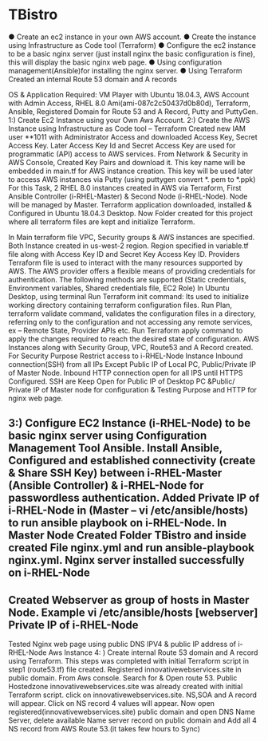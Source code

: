 # TBistro

● Create an ec2 instance in your own AWS account.
● Create the instance using Infrastructure as Code tool (Terraform)
● Configure the ec2 instance to be a basic nginx server (just install nginx the basic
configuration is fine), this will display the basic nginx web page.
● Using configuration management(Ansible)for installing the nginx server. 
● Using Terraform Created an internal Route 53 domain and A records


OS & Application Required: VM Player with Ubuntu 18.04.3, AWS Account with Admin Access, RHEL 8.0 Ami(ami-087c2c50437d0b80d), Terraform, Ansible, Registered Domain for Route 53 and A Record, Putty and PuttyGen.
1:) Create Ec2 Instance using your Own Aws Account.
2:) Create the AWS Instance using Infrastructure as Code tool – Terraform
Created new IAM user **1011 with Administrator Access and downloaded Access Key, Secret Access Key. Later Access Key Id and Secret Access Key are used for programmatic (API) access to AWS services.
From Network & Security in AWS Console, Created Key Pairs and download it. This key name will be embedded in main.tf for AWS instance creation.  This key will be used later to access AWS instances via Putty (using puttygen convert *. pem to *.ppk)
For this Task, 2 RHEL 8.0 instances created in AWS via Terraform, First Ansible Controller (i-RHEL-Master) & Second Node (i-RHEL-Node). Node will be managed by Master. Terraform application downloaded, installed & Configured in Ubuntu 18.04.3 Desktop. Now Folder created for this project where all terraform files are kept and initialize Terraform.

In Main terraform file VPC, Security groups & AWS instances are specified. Both Instance created in us-west-2 region. Region specified in variable.tf file along with Access Key ID and Secret Key Access Key ID.
Providers Terraform file is used to interact with the many resources supported by AWS. The AWS provider offers a flexible means of providing credentials for authentication. The following methods are supported (Static credentials, Environment variables, Shared credentials file, EC2 Role)
In Ubuntu Desktop, using terminal Run Terraform init command: Its used to initialize working directory containing terraform configuration files. Run Plan, terraform validate command, validates the configuration files in a directory, referring only to the configuration and not accessing any remote services, ex – Remote State, Provider APIs etc. Run Terraform apply command to apply the changes required to reach the desired state of configuration.
AWS Instances along with Security Group, VPC, Route53 and A Record created. For Security Purpose Restrict access to i-RHEL-Node Instance Inbound connection(SSH) from all IPs Except Public IP of Local PC, Public/Private IP of Master Node. Inbound HTTP connection open for all IPS until HTTPS Configured. SSH are Keep Open for Public IP of Desktop PC &Public/ Private IP of Master node for configuration & Testing Purpose and HTTP for nginx web page.

3:) Configure EC2 Instance (i-RHEL-Node) to be basic nginx server using Configuration Management Tool Ansible.
Install Ansible, Configured and established connectivity (create & Share SSH Key) between i-RHEL-Master (Ansible Controller) & i-RHEL-Node for passwordless authentication. Added Private IP of i-RHEL-Node in (Master – vi /etc/ansible/hosts) to run ansible playbook on i-RHEL-Node. In Master Node Created Folder TBistro and inside created File nginx.yml and run ansible-playbook nginx.yml. Nginx server installed successfully on i-RHEL-Node
-----------------------
Created Webserver as group of hosts in Master Node. Example vi /etc/ansible/hosts
[webserver]
Private IP of i-RHEL-Node
--------------------
Tested Nginx web page using public DNS IPV4 & public IP address of i-RHEL-Node Aws Instance
4: ) Create internal Route 53 domain and A record using Terraform.
This steps was completed with initial Terraform script in step1 (route53.tf) file created. Registered innovativewebservices.site in public domain.
From Aws console. Search for & Open route 53. Public Hostedzone innovativewebservices.site  was already created with initial Terraform script. click on innovativewebservices.site. NS,SOA and A record will appear. Click on NS record 4 values will appear. Now open registered(innovativewebservices.site) public domain and open DNS Name Server, delete available Name server record on public domain and Add all 4 NS record from AWS Route 53.(it takes few hours to Sync)
